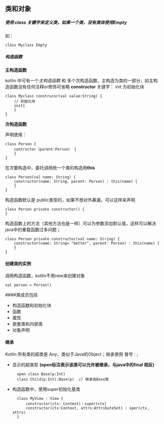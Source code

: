 ## 类和对象
##### 使用 class 关键字来定义类，如果一个类，没有类体使用Empty
如：

	class Myclass Empty

##### 构造函数
**主构造函数**

kotlin 中可有一个*主构造函数* 和 多个次构造函数，主构造为类的一部分，如主构造函数没有任何注释or修饰可省略 **constructor** 关键字：
init 为初始化块
	
	class Myclass construcor(val value:String) {
		// 初始化块
		init{
		}
	}

**次构造函数**

声明使用：
	
	class Person {
		contructor（parent:Person） {
		}	
	}

在次要构造中，委托调用统一个类的构造用**this**
	
	class Person(val name: String) {
    	constructor(name: String, parent: Person) : this(name) {
    	}
	}

构造函数默认是 public类型的，如果不想对外暴漏，可以这样来声明

	class Person private constructor() {
	}

构造函数上的方法（其他方法也是一样）可以为参数添加默认值，这样可以解决java中的重载函数过多问题；

	class Person private constructor(val name: String) {
    	constructor(name: String= "better", parent: Person) : this(name) {    
    	}
	}

#### 创建类的实例
调用构造函数，kotlin不用new来创建对象
	
	val person = Person()

####类成员包括
- 构造函数和初始化块
- 函数
- 属性
- 嵌套类和内部类
- 对象声明

#### 继承
Kotlin 所有类的超类是 Any，类似于Java的Object；继承使用 冒号 : ;

- 显示的超类型 **(open标注表示该类可以允许被继承，与java中的final 相反)**

		open class Base(p:Int)
		class Child(p:Int):Base(p)	// 继承自Base类
- 构造函数中，使用super初始化基类

		class MyView : View {
			constructor(ctx: Context)：super(ctx)
			constructor(ctx:Context, attrs:AttributeSet) : sper(ctx, attrs)	
		}


